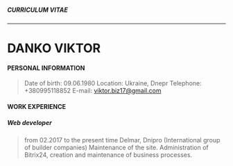 ##### *CURRICULUM VITAE*
***
# **DANKO VIKTOR**

#### **PERSONAL INFORMATION**
> Date of birth: 09.06.1980
> Location: Ukraine, Dnepr 
> Telephone: +380995118852
> E-mail: viktor.biz17@gmail.com

#### **WORK EXPERIENCE**

##### Web developer
> from 02.2017 to the present time
> Delmar, Dnipro (International group of builder companies)
> Maintenance of the site.
> Administration of Bitrix24, creation and maintenance of business processes.
